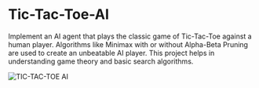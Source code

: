 # Tic-Tac-Toe-AI

Implement an AI agent that plays the classic game of Tic-Tac-Toe against a human player. Algorithms like Minimax with or without Alpha-Beta Pruning are used to create an unbeatable AI player. This project helps in understanding game theory and basic search algorithms.

![TIC-TAC-TOE AI](https://github.com/anjali200403/CODETICE/assets/150911312/75e80e3e-a9e5-41c9-9d6a-59561a36845d)
